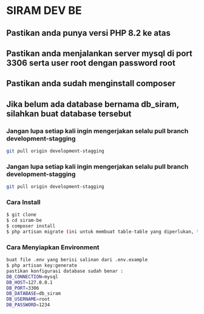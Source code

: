 # SIRAM DEV BE

## Pastikan anda punya versi PHP 8.2 ke atas

## Pastikan anda menjalankan server mysql di port 3306 serta user root dengan password root

## Pastikan anda sudah menginstall composer

## Jika belum ada database bernama db_siram, silahkan buat database tersebut

### Jangan lupa setiap kali ingin mengerjakan selalu pull branch development-stagging

```bash
git pull origin development-stagging
```

### Jangan lupa setiap kali ingin mengerjakan selalu pull branch development-stagging
```bash
git pull origin development-stagging
```
### Cara Install

```bash
$ git clone
$ cd siram-be
$ composer install
$ php artisan migrate (ini untuk membuat table-table yang diperlukan, tergantung kebutuhan ya)
```

### Cara Menyiapkan Environment

```bash
buat file .env yang berisi salinan dari .env.example
$ php artisan key:generate
pastikan konfigurasi database sudah benar :
DB_CONNECTION=mysql
DB_HOST=127.0.0.1
DB_PORT=3306
DB_DATABASE=db_siram
DB_USERNAME=root
DB_PASSWORD=1234

```
